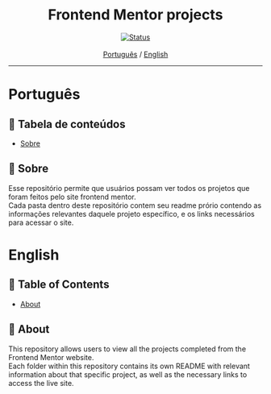 <h1 align="center">Frontend Mentor projects</h1>

<div align="center">

[![Status](https://img.shields.io/badge/status-active-success.svg)]() <br><br>
[Português](#pt) / [English](#en)

</div>

---

# Português <a name = "pt"></a>

## 📝 Tabela de conteúdos

- [Sobre](#about_pt)

## 🧐 Sobre <a name = "about_pt"></a>

Esse repositório permite que usuários possam ver todos os projetos que foram feitos pelo site frontend mentor. <br />
Cada pasta dentro deste repositório contem seu readme prório contendo as informações relevantes daquele projeto específico, e os links necessários para acessar o site.

# English <a name = "en"></a>

## 📝 Table of Contents <a name = "en"></a>

- [About](#about_en)

## 🧐 About <a name = "about_en"></a>

This repository allows users to view all the projects completed from the Frontend Mentor website. <br />
Each folder within this repository contains its own README with relevant information about that specific project, as well as the necessary links to access the live site.
